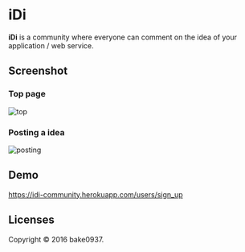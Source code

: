 # iDi

**iDi** is a community where everyone can comment on the idea of ​​your application / web service.

## Screenshot
### Top page
![top](http://i.imgur.com/nTeex23.png"top")

### Posting a idea
![posting](http://i.imgur.com/GCexq9K.png "posting")

## Demo
<https://idi-community.herokuapp.com/users/sign_up>

## Licenses
Copyright © 2016 bake0937.
